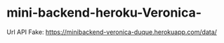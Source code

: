# mini-backend-heroku-Veronica-


Url API Fake: https://minibackend-veronica-duque.herokuapp.com/data/

